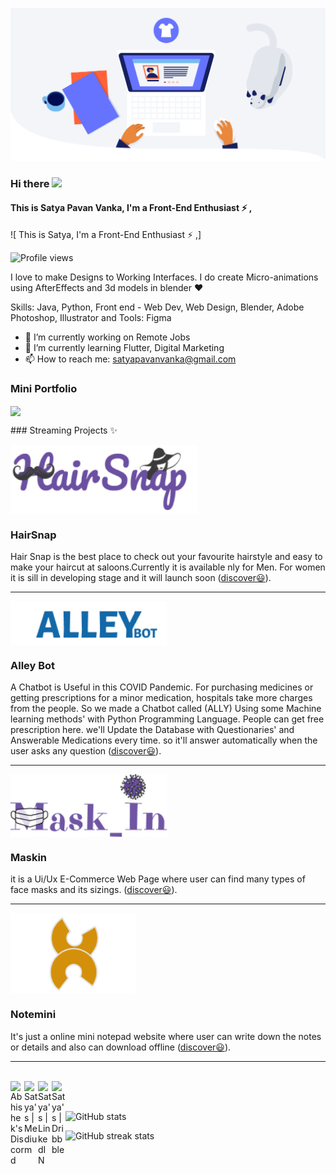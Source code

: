 ![](https://github.com/its-me-satya/its-me-satya/blob/main/top.gif?raw=true)

### Hi there  <img src="https://media.giphy.com/media/hvRJCLFzcasrR4ia7z/giphy.gif" width="25px">
####  This is Satya Pavan Vanka, I'm a Front-End Enthusiast ⚡ ,
![ This is Satya, I'm a Front-End Enthusiast ⚡ ,]

![Profile views](https://gpvc.arturio.dev/its-me-satya)  


I love to make Designs to Working Interfaces. I do create Micro-animations using AfterEffects and 3d models in blender ♥

Skills: Java, Python, Front end - Web Dev, Web Design, Blender, Adobe Photoshop, Illustrator and Tools: Figma

- 🔭 I’m currently working on Remote Jobs 
- 🌱 I’m currently learning Flutter, Digital Marketing 
- 📫 How to reach me: satyapavanvanka@gmail.com 
### Mini Portfolio

<p><a href="https://znap.link/satyapavanvanka"><img width="250" align='center' src="https://app.znaplink.com/themes/altum/assets/images/biolinks/images/image-001.png?1626009514"></a>
</p>
 ### Streaming Projects ✨
 <p>
  <a href="https://hairsnap.pages.dev"><img width="300" align='center' src="https://raw.githubusercontent.com/its-me-satya/its-me-satya/main/hs.png"></img></a>
  
</p>
 
### HairSnap 

Hair Snap is the best place to check out your favourite hairstyle and easy to make your haircut at saloons.Currently it is available nly for Men. For women it is sill in developing stage and it will launch soon ([discover😃](https://hairsnap.pages.dev)).


 --- 



<p><img width="250" align='center' src="https://raw.githubusercontent.com/its-me-satya/its-me-satya/main/ally.png">
</p>

### Alley Bot

A Chatbot is Useful in this COVID Pandemic. For purchasing medicines or getting prescriptions for a minor medication, hospitals take more charges from the people. So we made a Chatbot called (ALLY) Using some Machine learning methods' with Python Programming Language. People can get free prescription here. we'll Update the Database with Questionaries' and Answerable Medications every time. so it'll answer automatically when the user asks any question ([discover😃](https://alleybot.herokuapp.com)).

 --- 
 <p><img width="250" align='center' src="https://raw.githubusercontent.com/its-me-satya/its-me-satya/main/maskinnew.png">
</p>

### Maskin

it is a Ui/Ux E-Commerce Web Page where user can find many types of face masks and its sizings. ([discover😃](https://maskin.pages.dev)).


 --- 
 <p>
  <img width="200" align='center' src="https://raw.githubusercontent.com/its-me-satya/its-me-satya/main/note.png">
</p>

### Notemini
It's just a online mini notepad website where user can write down the notes or details and also can download offline
([discover😃](https://notemini.netlify.app)).


 --- 
<br>
<a href="https://instagram.com/alphaagram">
  <img align="left" alt="Abhishek's Discord" width="22px" src="https://upload.wikimedia.org/wikipedia/commons/thumb/e/e7/Instagram_logo_2016.svg/1200px-Instagram_logo_2016.svg.png" />
</a>
<a href="https://medium.com/satyapavanvanka">
  <img align="left" alt="Satya's | Medium" width="22px" src="https://cdns.iconmonstr.com/wp-content/assets/preview/2018/240/iconmonstr-medium-1.png" />
</a>
<a href="https://www.linkedin.com/in/satya-pavan-vanka-a86657170/">
  <img align="left" alt="Satya's | LinkedIN" width="22px" src="https://raw.githubusercontent.com/peterthehan/peterthehan/master/assets/linkedin.svg" />
</a>
<a href="https://dribbble.com/satyapavanvanka">
  <img align="left" alt="Satya's | Dribbble" width="22px" src="https://seeklogo.com/images/D/dribbble-logo-143FF96D65-seeklogo.com.png" />
</a>


<br/>
                                                                          <br>


![GitHub stats](https://github-readme-stats.vercel.app/api?username=its-me-satya&show_icons=true&count_private=true)  


![GitHub streak stats](https://github-readme-streak-stats.herokuapp.com/?user=its-me-satya)  

